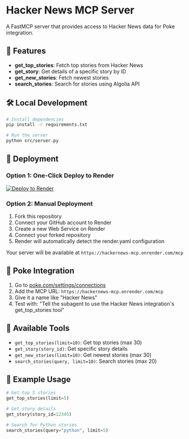 # Hacker News MCP Server

A FastMCP server that provides access to Hacker News data for Poke integration.

## 🚀 Features

- **get_top_stories**: Fetch top stories from Hacker News
- **get_story**: Get details of a specific story by ID
- **get_new_stories**: Fetch newest stories
- **search_stories**: Search for stories using Algolia API

## 🛠️ Local Development

```bash
# Install dependencies
pip install -r requirements.txt

# Run the server
python src/server.py
```

## 🚢 Deployment

### Option 1: One-Click Deploy to Render

[![Deploy to Render](https://render.com/images/deploy-to-render-button.svg)](https://render.com/deploy)

### Option 2: Manual Deployment

1. Fork this repository
2. Connect your GitHub account to Render
3. Create a new Web Service on Render
4. Connect your forked repository
5. Render will automatically detect the render.yaml configuration

Your server will be available at `https://hackernews-mcp.onrender.com/mcp`

## 🎯 Poke Integration

1. Go to [poke.com/settings/connections](https://poke.com/settings/connections)
2. Add the MCP URL: `https://hackernews-mcp.onrender.com/mcp`
3. Give it a name like "Hacker News"
4. Test with: "Tell the subagent to use the Hacker News integration's get_top_stories tool"

## 🔧 Available Tools

- `get_top_stories(limit=10)`: Get top stories (max 30)
- `get_story(story_id)`: Get specific story details
- `get_new_stories(limit=10)`: Get newest stories (max 30)
- `search_stories(query, limit=10)`: Search stories (max 20)

## 📝 Example Usage

```python
# Get top 5 stories
get_top_stories(limit=5)

# Get story details
get_story(story_id=12345)

# Search for Python stories
search_stories(query="python", limit=5)
```
